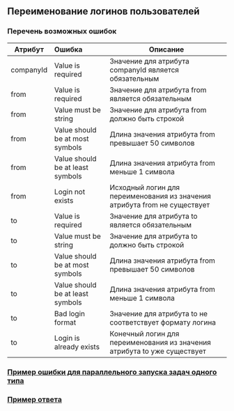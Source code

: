 ## Переименование логинов пользователей
### Перечень возможных ошибок
| Атрибут | Ошибка                        | Описание                                            |
|---------|:------------------------------|-----------------------------------------------------|
| companyId | Value is required                  | Значение для атрибута companyId является обязательным |
| from      | Value is required                  | Значение для атрибута from является обязательным |
| from      | Value must be string               | Значение для атрибута from должно быть строкой |
| from      | Value should be at most <max limit> symbols | Длина значения атрибута from превышает 50 символов |
| from      | Value should be at least <min limit> symbols | Длина значения атрибута from меньше 1 символа |
| from      | Login not exists                   | Исходный логин для переименования из значения атрибута from не существует |
| to        | Value is required                  | Значение для атрибута to является обязательным |
| to        | Value must be string               | Значение для атрибута to должно быть строкой |
| to        | Value should be at most <max limit> symbols | Длина значения атрибута from превышает 50 символов |
| to        | Value should be at least <min limit> symbols | Длина значения атрибута from меньше 1 символа |
| to        | Bad login format                   | Значение для атрибута to не соответствует формату логина |
| to        | Login is already exists            | Конечный логин для переименования из значения атрибута to уже существует |

### [Пример ошибки для параллельного запуска задач одного типа](https://github.com/ekvio-dev/integration-api-response-examples/blob/master/examples/v2/uniq_task_error.json)
### [Пример ответа](https://github.com/ekvio-dev/integration-api-response-examples/blob/master/examples/v2/user/login_rename.json)